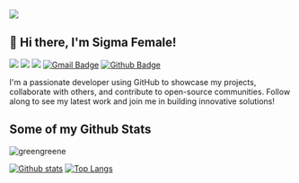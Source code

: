 <h1 align="left">
<img src="https://api.deepai.org/job-view-file/f9ca75e9-1fc8-463e-8ba6-70b16b6edca6/outputs/output.jpg"/>
</h1>

## 👋 Hi there, I'm Sigma Female!
![](https://komarev.com/ghpvc/?greengreene=your_greengreene&color=blue)
![](https://komarev.com/ghpvc/?greengreene=your-github-greengreene&style=flat-square)
![](https://komarev.com/ghpvc/?greengreene=your-github-greengreene&abbreviated=true)
[![Gmail Badge](https://img.shields.io/badge/-greenfreez@gmail.com-c14438?style=flat&logo=Gmail&logoColor=white&link=mailto:greenfreez@gmail.com)](mailto:greenfreez@gmail.com) [![Github Badge](https://img.shields.io/badge/-greengreene-grey?style=flat&logo=github&logoColor=white&link=https://github.com/greengreene/)](https://www.github.com/greengreene/) <p align='left'>I'm a passionate developer using GitHub to showcase my projects, collaborate with others, and contribute to open-source communities. Follow along to see my latest work and join me in building innovative solutions!</p>
## Some of my Github Stats
<p align=left> <img src=https://komarev.com/ghpvc/?username=greengreene alt=greengreene /> </p>

[![Github stats](https://github-readme-stats.vercel.app/api?username=greengreene&show_icons=true&include_all_commits=true)](https://github.com/greengreene/github-readme-stats)
[![Top Langs](https://github-readme-stats.vercel.app/api/top-langs/?username=greengreene&layout=compact)](https://github.com/greengreene/github-readme-stats)
